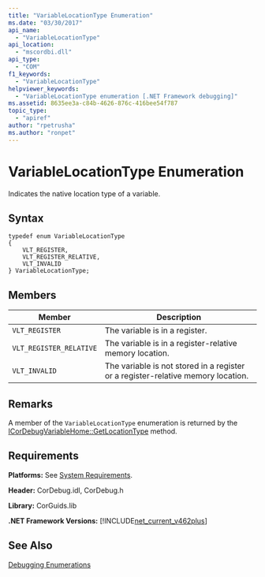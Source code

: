```yaml
---
title: "VariableLocationType Enumeration"
ms.date: "03/30/2017"
api_name: 
  - "VariableLocationType"
api_location: 
  - "mscordbi.dll"
api_type: 
  - "COM"
f1_keywords: 
  - "VariableLocationType"
helpviewer_keywords: 
  - "VariableLocationType enumeration [.NET Framework debugging]"
ms.assetid: 8635ee3a-c84b-4626-876c-416bee54f787
topic_type: 
  - "apiref"
author: "rpetrusha"
ms.author: "ronpet"
---
```

# VariableLocationType Enumeration
Indicates the native location type of a variable.  
  
## Syntax  
  
```  
typedef enum VariableLocationType  
{  
    VLT_REGISTER,               
    VLT_REGISTER_RELATIVE,      
    VLT_INVALID  
} VariableLocationType;  
```  
  
## Members  
  
|Member|Description|  
|------------|-----------------|  
|`VLT_REGISTER`|The variable is in a register.|  
|`VLT_REGISTER_RELATIVE`|The variable is in a register-relative memory location.|  
|`VLT_INVALID`|The variable is not stored in a register or a register-relative memory location.|  
  
## Remarks  
 A member of the `VariableLocationType` enumeration is returned by the [ICorDebugVariableHome::GetLocationType](../../../../docs/framework/unmanaged-api/debugging/icordebugvariablehome-getlocationtype-method.md) method.  
  
## Requirements  
 **Platforms:** See [System Requirements](../../../../docs/framework/get-started/system-requirements.md).  
  
 **Header:** CorDebug.idl, CorDebug.h  
  
 **Library:** CorGuids.lib  
  
 **.NET Framework Versions:** [!INCLUDE[net_current_v462plus](../../../../includes/net-current-v462plus-md.md)]  
  
## See Also  
 [Debugging Enumerations](../../../../docs/framework/unmanaged-api/debugging/debugging-enumerations.md)
